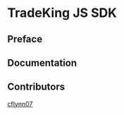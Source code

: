 # TradeKing JS SDK

## Preface

## Documentation

## Contributors
[cflynn07](https://github.com/cflynn07)
